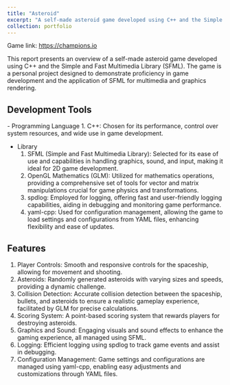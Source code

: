```yaml
---
title: "Asteroid"
excerpt: "A self-made asteroid game developed using C++ and the Simple and Fast Multimedia Library (SFML) <img src='https://github.com/arijeetbaruah/arijeetbaruah.github.io/blob/master/images/Astroid%20(3).png?raw=true'/>"
collection: portfolio
---
```


Game link: [<a href='https://champions.io'>https://champions.io</a>](https://github.com/arijeetbaruah/Asteroid)

This report presents an overview of a self-made asteroid game developed using C++ and the Simple and Fast Multimedia Library (SFML). The game is a personal project designed to demonstrate proficiency in game development and the application of SFML for multimedia and graphics rendering.

<h2>Development Tools</h2>
- Programming Language
    1. C++: Chosen for its performance, control over system resources, and wide use in game development.

- Library
    1. SFML (Simple and Fast Multimedia Library): Selected for its ease of use and capabilities in handling graphics, sound, and input, making it ideal for 2D game development.
    2. OpenGL Mathematics (GLM): Utilized for mathematics operations, providing a comprehensive set of tools for vector and matrix manipulations crucial for game physics and transformations.
    3. spdlog: Employed for logging, offering fast and user-friendly logging capabilities, aiding in debugging and monitoring game performance.
    4. yaml-cpp: Used for configuration management, allowing the game to load settings and configurations from YAML files, enhancing flexibility and ease of updates.
 
<h2>Features</h2>
    <ol>
        <li>Player Controls: Smooth and responsive controls for the spaceship, allowing for movement and shooting.</li>
        <li>Asteroids: Randomly generated asteroids with varying sizes and speeds, providing a dynamic challenge.</li>
        <li>Collision Detection: Accurate collision detection between the spaceship, bullets, and asteroids to ensure a realistic gameplay experience, facilitated by GLM for precise calculations.</li>
        <li>Scoring System: A point-based scoring system that rewards players for destroying asteroids.</li>
        <li>Graphics and Sound: Engaging visuals and sound effects to enhance the gaming experience, all managed using SFML.</li>
        <li>Logging: Efficient logging using spdlog to track game events and assist in debugging.</li>
        <li>Configuration Management: Game settings and configurations are managed using yaml-cpp, enabling easy adjustments and customizations through YAML files.</li>
    </ol>
